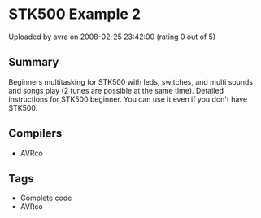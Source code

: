 # STK500 Example 2

Uploaded by avra on 2008-02-25 23:42:00 (rating 0 out of 5)

## Summary

Beginners multitasking for STK500 with leds, switches, and multi sounds and songs play (2 tunes are possible at the same time). Detailed instructions for STK500 beginner. You can use it even if you don't have STK500.

## Compilers

- AVRco

## Tags

- Complete code
- AVRco
